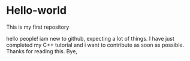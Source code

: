 # Hello-world
This is my first repository 

hello people!
iam new to github, expecting a lot of things. I have just completed my C++ tutorial and i want to contribute as soon as possible.
Thanks for reading this.
Bye,
